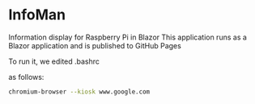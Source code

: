 # InfoMan
Information display for Raspberry Pi in Blazor
This application runs as a Blazor application and is published to GitHub Pages

To run it, we edited .bashrc

as follows:

```sh
chromium-browser --kiosk www.google.com
```
